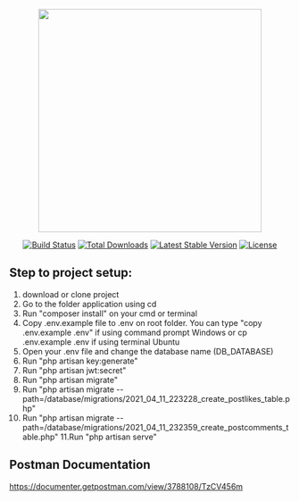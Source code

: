 <p align="center"><a href="https://laravel.com" target="_blank"><img src="https://raw.githubusercontent.com/laravel/art/master/logo-lockup/5%20SVG/2%20CMYK/1%20Full%20Color/laravel-logolockup-cmyk-red.svg" width="400"></a></p>

<p align="center">
<a href="https://travis-ci.org/laravel/framework"><img src="https://travis-ci.org/laravel/framework.svg" alt="Build Status"></a>
<a href="https://packagist.org/packages/laravel/framework"><img src="https://img.shields.io/packagist/dt/laravel/framework" alt="Total Downloads"></a>
<a href="https://packagist.org/packages/laravel/framework"><img src="https://img.shields.io/packagist/v/laravel/framework" alt="Latest Stable Version"></a>
<a href="https://packagist.org/packages/laravel/framework"><img src="https://img.shields.io/packagist/l/laravel/framework" alt="License"></a>
</p>

## Step to project setup:
1. download or clone project
2. Go to the folder application using cd
3. Run "composer install" on your cmd or terminal
4. Copy .env.example file to .env on root folder. 
    You can type "copy .env.example .env" if using command prompt Windows 
     or cp .env.example .env if using terminal Ubuntu
5. Open your .env file and change the database name (DB_DATABASE)
6. Run "php artisan key:generate"
7. Run "php artisan jwt:secret"
8. Run "php artisan migrate"
9. Run "php artisan migrate --path=/database/migrations/2021_04_11_223228_create_postlikes_table.php"
10. Run "php artisan migrate --path=/database/migrations/2021_04_11_232359_create_postcomments_table.php"
11.Run "php artisan serve"

## Postman Documentation
https://documenter.getpostman.com/view/3788108/TzCV456m
